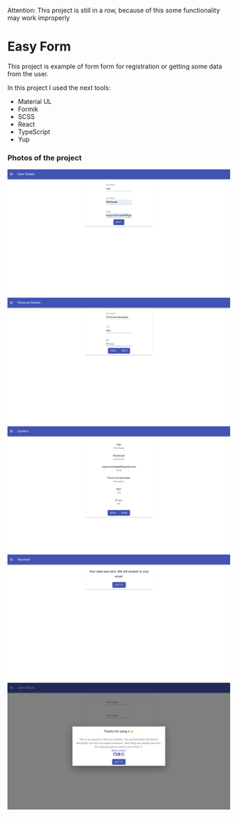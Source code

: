 Attention: This project is still in a row, because of this some functionality may work improperly

<h1> Easy Form </h1>
<p>This project is example of form form for registration or getting some data from the user.</p>
<p>In this project I used the next tools:</p>
<ul>
  <li>Material UL</li>
  <li>Formik</li>
  <li>SCSS</li>
  <li>React</li>
  <li>TypeScript</li>
  <li>Yup</li>
</ul>

<h3>Photos of the project</h3>
<img width="500px" src="src/photos_for_github/user-details.png"     alt="user details page">
<img width="500px" src="src/photos_for_github/personal-details.png" alt="personal details page">
<img width="500px" src="src/photos_for_github/confirm.png"          alt="confirm page">
<img width="500px" src="src/photos_for_github/success.png"          alt="success page">
<img width="500px" src="src/photos_for_github/modal-window.png"     alt="modal window">
